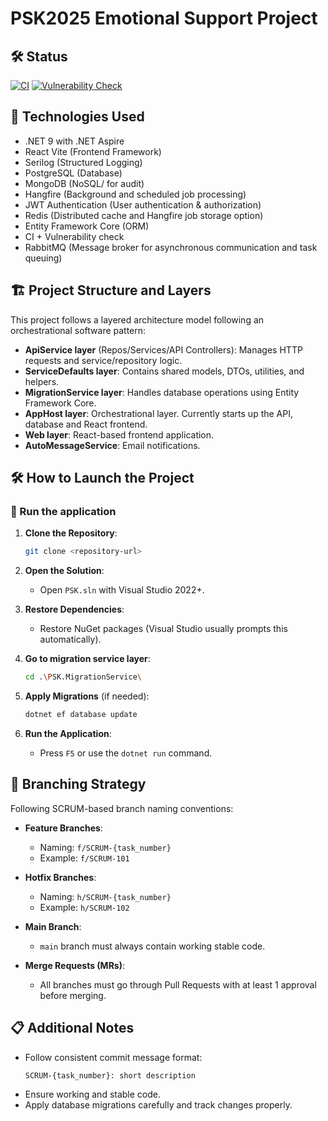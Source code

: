 ﻿# PSK2025 Emotional Support Project

## 🛠️ Status

[![CI](https://github.com/Cioperis/PSK2025/actions/workflows/CI.yml/badge.svg)](https://github.com/Cioperis/PSK2025/actions/workflows/CI.yml)
[![Vulnerability Check](https://github.com/Cioperis/PSK2025/actions/workflows/Vuln-Check.yml/badge.svg)](https://github.com/Cioperis/PSK2025/actions/workflows/Vuln-Check.yml)

## 🚀 Technologies Used
- .NET 9 with .NET Aspire
- React Vite (Frontend Framework)
- Serilog (Structured Logging)
- PostgreSQL (Database)
- MongoDB (NoSQL/ for audit)
- Hangfire (Background and scheduled job processing)
- JWT Authentication (User authentication & authorization)
- Redis (Distributed cache and Hangfire job storage option)
- Entity Framework Core (ORM)
- CI + Vulnerability check
- RabbitMQ (Message broker for asynchronous communication and task queuing)

## 🏗️ Project Structure and Layers
This project follows a layered architecture model following an orchestrational software pattern:

- **ApiService layer** (Repos/Services/API Controllers): Manages HTTP requests and service/repository logic.
- **ServiceDefaults layer**: Contains shared models, DTOs, utilities, and helpers.
- **MigrationService layer**: Handles database operations using Entity Framework Core.
- **AppHost layer**: Orchestrational layer. Currently starts up the API, database and React frontend.
- **Web layer**: React-based frontend application.
- **AutoMessageService**: Email notifications.

## 🛠️ How to Launch the Project

### 🚀 Run the application 
1. **Clone the Repository**:
    ```bash
    git clone <repository-url>
    ```

2. **Open the Solution**:
    - Open `PSK.sln` with Visual Studio 2022+.

3. **Restore Dependencies**:
    - Restore NuGet packages (Visual Studio usually prompts this automatically).

4. **Go to migration service layer**:
    ```bash
    cd .\PSK.MigrationService\
    ```

5. **Apply Migrations** (if needed):
    ```bash
    dotnet ef database update
    ```

6. **Run the Application**:
    - Press `F5` or use the `dotnet run` command.

## 🌳 Branching Strategy

Following SCRUM-based branch naming conventions:

- **Feature Branches**:
  - Naming: `f/SCRUM-{task_number}`
  - Example: `f/SCRUM-101`

- **Hotfix Branches**:
  - Naming: `h/SCRUM-{task_number}`
  - Example: `h/SCRUM-102`

- **Main Branch**:
  - `main` branch must always contain working stable code.

- **Merge Requests (MRs)**:
  - All branches must go through Pull Requests with at least 1 approval before merging.

## 📋 Additional Notes
- Follow consistent commit message format:
  ```
  SCRUM-{task_number}: short description
  ```
- Ensure working and stable code.
- Apply database migrations carefully and track changes properly.